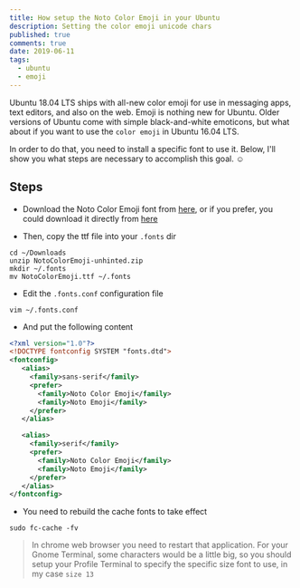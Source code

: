 ```yaml
---
title: How setup the Noto Color Emoji in your Ubuntu
description: Setting the color emoji unicode chars
published: true
comments: true
date: 2019-06-11
tags:
  - ubuntu
  - emoji
---
```


Ubuntu 18.04 LTS ships with all-new color emoji for use in messaging apps, text editors, and also on the web. Emoji is nothing new for Ubuntu. Older versions of Ubuntu come with simple black-and-white emoticons, but what about if you want to use the `color emoji` in Ubuntu 16.04 LTS.

In order to do that, you need to install a specific font to use it. Below, I'll show you what steps are necessary to accomplish this goal. ☺️


## Steps

* Download the Noto Color Emoji font from [here](https://www.google.com/get/noto), or if you prefer, you could download it directly from [here](https://noto-website-2.storage.googleapis.com/pkgs/NotoColorEmoji-unhinted.zip)

* Then, copy the ttf file into your `.fonts` dir

```shell
cd ~/Downloads
unzip NotoColorEmoji-unhinted.zip
mkdir ~/.fonts
mv NotoColorEmoji.ttf ~/.fonts
```

* Edit the `.fonts.conf` configuration file

```shell
vim ~/.fonts.conf
```

* And put the following content

```xml
<?xml version="1.0"?>
<!DOCTYPE fontconfig SYSTEM "fonts.dtd">
<fontconfig>
   <alias>
     <family>sans-serif</family>
     <prefer>
       <family>Noto Color Emoji</family>
       <family>Noto Emoji</family>
     </prefer>
   </alias>

   <alias>
     <family>serif</family>
     <prefer>
       <family>Noto Color Emoji</family>
       <family>Noto Emoji</family>
     </prefer>
   </alias>
</fontconfig>
```

* You need to rebuild the cache fonts to take effect

```shell
sudo fc-cache -fv
```

> In chrome web browser you need to restart that application. For your Gnome Terminal, some characters would be a little big, so you should setup your Profile Terminal to specify the specific size font to use, in my case `size 13` 
 
